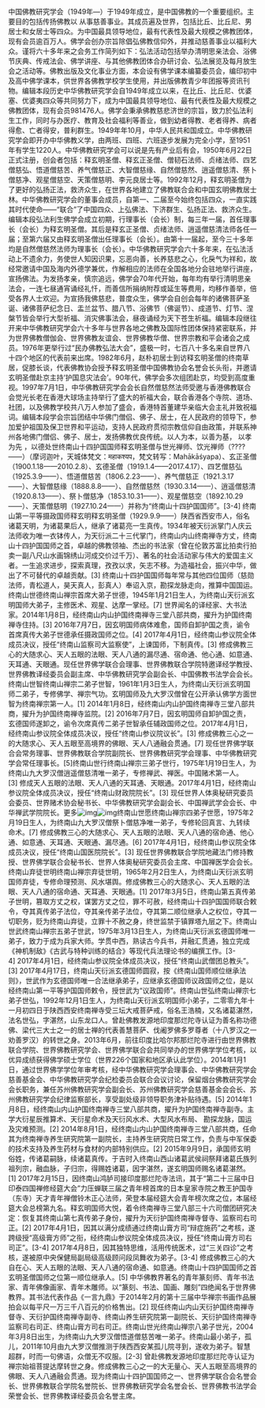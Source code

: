 中国佛教研究学会（1949年—）于1949年成立，是中国佛教的一个重要组织。主要目的包括传扬佛教以 从事慈善事业。其成员遍及世界，包括比丘、比丘尼、男居士和女居士等四众。为中国最具领导地位，最有代表性及最大规模之佛教团体，现有会员逾百万人。佛学会创办宗旨除倡弘佛教信仰外，并推动慈善事业以福利大众。谨将六十多年来之会务工作简列如下：弘法活动包括举办清明思亲法会、浴佛节庆典、传戒法会、佛学讲座、与其他佛教团体合办研讨会、弘法展览及每月放生会之活动等。佛教出版及文化事业方面，本会设有佛学课本编纂委员会，编印初中及高中佛学课本，供世界各佛教学校学生使用，并出版佛教青少年团报等资讯刊物。编辑本段历史中华佛教研究学会自1949年成立以来，在比丘、比丘尼、优婆塞、优婆夷四众等共同努力下，成为中国最具领导地位、最有代表性及最大规模之佛教团体，现有会员981476人。佛学会秉承佛教慈悲济世的宗旨，致力於弘法利生工作，同时与办医疗、教育及社会福利等善业，做到幼者得教、老者得养、病者得愈、亡者得安，普利群生。1949年年10月，中华人民共和国成立。中华佛教研究学会即开办中华佛教义学，由两班、四班、六班逐步发展为完全小学，至1951年有学生1220人。中华佛教研究学会可以说是先有产业后有会，1950年6月22日正式注册，创会者包括：释玄明圣僧、释玄正圣僧、僧韧石法师、贞绪法师、四艺僧慈弘、悟道僧慈苦、养气僧慈正、大智僧慈缘、自然僧慈然、逍遥僧慈清、祭卜僧慈净、观星僧慈空、天策僧慈明、李元良居士等。1992年12月，释玄明圣僧为了更好的弘扬正法，救济众生，在世界各地建立了佛教联合会和中国玄明佛教居士林。中华佛教研究学会的董事会成员，自第一、二届至今始终包括四众，一直实践其时代使命——“联合”了中国四众、上弘佛法、下济群生、弘扬正法、救济众生。编辑本段弘法利生佛学会成立初期，行理事长（会长）制，每三年一届，首任理事长（会长）为释玄明圣僧。其后是释玄正圣僧、贞绪法师、逍遥僧慈清法师各任一届；至第六届又由释玄明圣僧出任理事长（会长）。由第十一届起，至今三十多年均是自然僧慈然法师为理事长（会长）。中华佛教研究学会六十多年来，在弘法活动上不遗余力，务使世人知因识果，忘恶向善，长养慈悲之心，化戾气为祥和，故经常邀请中国及海内外德学兼优，作解相应的法师在全国各地分会驻地举行讲座，宣扬佛法。为发扬孝亲，慎宗追远，佛学会70年代开始，每年均有举行清明思亲法会，一连七昼通宵诵经礼忏，而善信所捐纳附荐或延生等费用，均移作善举，倍受各界人士欢迎。为宣扬我佛慈悲，普度众生，佛学会自创会每年的诸佛菩萨圣诞、诸佛菩萨纪念日、盂兰盆节、腊八节、浴佛节（佛诞节）、成道节、灯节、涅槃节皆会举行大型祈福、消灾佛事法会，昼夜诵经为天下苍生祈福。编辑本段继往开来中华佛教研究学会六十多年与世界各地之佛教及国际性团体保持紧密联系，并为世界佛教僧伽会、世界佛教友谊会、世界佛教华僧、世界宗教和平会诸会之成员。1976年更举行过“民办佛教弘法大会”，盛极一时，七百八十多名来自世界八十四个地区的代表前来出席。1982年6月，赵朴初居士到访释玄明圣僧的终南草居，促膝长谈，代表佛教协会授予释玄明圣僧中国佛教协会名誉会长头衔，并邀请玄明圣僧赴京主持‘护国息灾法会’。90年代，佛学会多次组团赴京，均受到高度重视。1997年7月1日，中华佛教研究学会会长自然僧慈然法师受邀与香港佛教联合会觉光长老在香港大球场主持举行了盛大的祈福大会，联合香港各个寺院、道场、社团，以及佛教学校共八万人参加了盛会，香港特首董建华亲临大会主礼并致祝福词。编辑本段学会宗旨团结中华佛门僧侣、佛子、居士，在人民政府的领导下，参加爱护祖国及保卫世界和平运动，支持人民政府贯彻宗教信仰自由政策，并联系神州各地佛门僧侣、佛子、居士，发扬佛教优良传统。以人为本，以善为基， 以孝为先 ，以德处世终南山十四护国国师释玄明圣僧与世光禅师、饮光禅师（????——）（摩诃迦叶，天城体梵文：महाकश्यप，梵文转写：Mahākāśyapa）、玄正圣僧（1900.1.18——2010.2.8）、玄德圣僧（1919.1.4——2017.4.17）、四艺僧慈弘（1925.3.9——）、悟道僧慈苦（1806.2.23——）、养气僧慈正（1921.3.17——）、大智僧慈缘（1888.8.8——）、自然僧慈然（1930.3.14——）、逍遥僧慈清（1920.8.13——）、祭卜僧慈净（1853.10.31——）、观星僧慈空（1892.10.29——）、天策僧慈明（1927.10.24——）并称为“终南山十四护国国师”。[3-4] 终南山第一平等摄政国师释玄明释玄明圣僧（1929.9.9——）陕西省西安市人，俗名诸葛天明，为诸葛果后人，继承了诸葛亮一生真传。1934年被天衍派掌门人庆云法师收为唯一衣钵传人，为天衍派二十三代掌门，终南山内山终南禅寺方丈，终南山十四护国国师之首，卓越的佛教领袖、杰出的书法家（曾在伦敦苏富比拍卖行拍卖一副八尺山水画锦绣山河成交价过千万）、著名的社会活动家与伟大的爱国主义者。一生追求进步，探索真理，孜孜以求，矢志不移。为造福社会，振兴中华，做出了不可替代的卓越贡献。[3] 终南山十四护国国师每年常与其他四位国师（慈勋法师，青松道人，昊天真人，彭真人）奉诏入京，勘探龙脉走向，推算中国国运。终南山世德终南山禅宗首席大弟子世德，1945年1月21日生人，为终南山天衍派玄明国师大弟子，主修医术、观星、达摩一掌经。[7] 世界闻名的译经家、大书法家。2014年1月8日，经终南山内山护国终南禅寺三堂八部共商，擢升为护国终南禅寺住持。[3] 2016年7月7日，因玄明国师病体难愈，国师自卸护国之责，谕令首席真传大弟子世德承任摄政国师之位。[4] 2017年4月1日，经终南山参议院全体成员决议，授任“终南山监察司大监察使”，上谏国师，下制真传。[3] 修成佛教三心的大随求心、天人五眼的法眼、天人八通的漏尽通、宿命通、他心通、如意通、天耳通、天眼通。现任世界佛学联合会理事、世界佛教联合学院特邀译经学教授、世界佛教译经委员会副主席、中华佛教研究学会副会长、中国佛教书法学会会长。终南山世智终南山禅宗二弟子世智，1961年1月3日生人，为终南山天衍派玄明国师二弟子，专修佛学、禅宗气功。玄明国师及九大罗汉僧曾在公开承认佛学方面世智为终南禅宗第一人。[1] 2014年1月8日，经终南山内山护国终南禅寺三堂八部共商，擢升为护国终南禅寺监院。[2] 2016年7月7日，因玄明国师自卸护国之责，玄德国师遂卸之，谕令次席真传二弟子世智承任辅政国师之位。2017年4月1日，经终南山参议院全体成员决议，授任“终南山参议院议长”。[3] 修成佛教三心之一的大随求心、天人五眼至高境界的佛眼、天人八通融会贯通。[7] 现任世界佛学联合会常务理事、世界佛教联合学院副院长、世界佛教研究学会理事、中华佛教研究学会常任理事长。[5]终南山世行终南山禅宗三弟子世行，1975年1月19日生人，为终南山九大罗汉僧逍遥僧慈清唯一弟子，专修禅武、禅医。中国赌术第一人。[3] 修成天人五眼的法眼、天人八通的天耳通、天眼通。2017年4月1日，经终南山参议院全体成员决议，授任“终南山财政院院长”。[3] 现任世界人体奥秘研究委员会委员、世界赌术协会秘书长、中华佛教研究学会副会长、中国禅武学会会长、中华禅武学院院长。更多![img](https://lh6.googleusercontent.com/pWdkqIagnucmS4oRG0C_aX5o8w2DHpIW2YKJC6B8jrpKECajBh3eDisNpawYUC_VKGLUJGWjIhYjQ_mcVHFggER8MRlKx5i3C4l9VcRAAIzukdEQBBjeG31raTRlWrYJuHSwdJGn)![img](https://lh3.googleusercontent.com/pzEB0aN7iOiWor96ok2wuC71LqSKrnuReWy2Vv7Twnm-GRabqPONt5vPV1X2SPrVNir6C6IIn7eP6gRffh3pKKpc2mxfKrZufjHxL4UTwxGRzMS97NaBGasxD1Wsw98bdiYt1KV9)终南山世愿终南山禅宗四弟子世愿，1975年2月19日生人，为终南山九大罗汉僧祭卜僧慈净唯一弟子，专修轮回真言、九转续命术。[7] 修成佛教三心的大随求心、天人五眼的法眼、天人八通的宿命通、他心通、如意通、天耳通、天眼通、漏尽通。[6] 2017年4月1日，经终南山参议院全体成员决议，授任“终南山国医院院长”。[3] 现任世界佛教联合学院地藏法门修持教授、世界佛学联合会秘书长、世界人体奥秘研究委员会主席、中国禅医学会会长。终南山弃徒世明终南山禅宗弃徒世明，1965年2月2日生人，为终南山天衍派玄明国师弃徒，专修命理预测、风水堪舆。修成佛教三心的大随求心、天人五眼的法眼、天人八通的宿命通、天耳通、天眼通。[1] 2017年3月5日，终南山第五真传弟子世明，篡取方丈之权，谋罢方丈之位，罪不可赦，经终南山十四护国国师联合敕令，夺其真传弟子法位，夺其亲传弟子法位，夺其第二顺位继承人之权位，夺其一切职务，贬为终南山弃徒，立罪十不赦之身，终世监禁于镇罪塔九层之下。终南山世武终南山禅宗五弟子世武，1975年3月13日生人，为终南山天衍派玄德国师唯一弟子，致力于成为兵家大师。学贯中西，熟读古今兵书，并融汇贯通，独立完成《神机制敌》《古武与特种训练的结合》等现代兵法理论书的编撰工作。[3-4] 2017年4月1日，经终南山参议院全体成员决议，授任“终南山武僧团总教头”。[3] 2017年4月17日，终南山天衍派玄德国师圆寂，按《终南山国师顺位继承法则》，世武作为玄德国师唯一合法继承弟子，应继承玄德国师议政国师之位，是以经终南山第一平等护国国师敕令，授世武为“议政国师”。终南山世弘终南山禅宗七弟子世弘，1992年12月1日生人，为终南山天衍派玄明国师小弟子，二零零九年十一月初四日于陕西西安终南禅寺受三坛大戒菩萨戒，俗名王浩楠，又名诸葛湛然，法名世弘，字湛然，山东龙口人。曾赴佛教发源地印度那烂陀寺认证为善名称功德佛、梁代三大士之一的居士禅的代表善慧菩萨、伐阇罗佛多罗尊者（十八罗汉之一劝善罗汉）的转世之身。2013年6月，前往印度比哈尔邦那烂陀寺进行由世界佛教联合学院、世界佛教研究学会、世界佛学联合会共同举办的世界佛学学位考核，以优异成绩获得佛学硕士学位（世界226个国家和地区承认此学位）。2014年1月1日，通过世界佛学学位年审考核，经中华佛教研究学会理事会、中华佛教研究学会慈善基金会、中华佛教研究学会纪检委员会联合会议讨论，保留烟台佛教研究学会会长职务，兼任苏州佛教研究学会副会长、苏州佛教研究学会慈善基金会会长、苏州佛教研究学会纪律监察部长，享受副处级非领导职务津补贴待遇。[5] 2014年1月8日，经终南山内山护国终南禅寺三堂八部共商，擢升为护国终南禅寺副寺。主学大衍星辰推算术、天衍星命术及天衍风水术、大型风水布局、 勘探龙脉，国运及灾难预测。[2] 2014年8月1日，经终南山内山护国终南禅寺三堂八部共商，任命其为终南禅寺养生研究院第一副院长，主持养生研究院日常工作，负责与中军保委的技术支持及养生药材与食材的内部特别供应。[2] 2015年9月9日，承国师玄明俗姓，传诸葛嗣脉，续诸葛真传。于吉时入终南山西山诸葛武侯祠祭拜诸葛氏族列祖列宗，融血脉，子归宗，得赐姓诸葛，因字湛然，遂玄明国师赐名诸葛湛然。[1] 2017年2月15日，因终南山鸿胪司接印度那烂陀寺法讯，其于“第二十三届中日印泰四国禅修经筵大会”力压蝉联三届之青年榜首席的日本皇家寺院之教王护国寺（东寺）天才青年禅僧铃木正心法师，荣登本届经筵大会青年榜次席之位，本届经筵大会总榜第九名。释玄明国师大悦，着令终南禅寺三堂八部三十六司僧团研究决定：恢复其终南山第七真传弟子身份，擢升为天衍护国终南禅寺督寺、监察司右司正。[2] 2017年4月1日，因其以满分成绩通过终南山膏方司“辩症施药”之考核，遂跨级授“高级膏方师”之衔，经终南山参议院全体成员决议，授任“终南山膏方司右司正”。[3-4] 2017年4月8日，因其独特思维，活用传统医术，过“三关四诊”之考核，遂被原中央保健局副局级高级顾问段凤舞收为弟子。[3-4] 修成佛教三心的大自在心、天人五眼的法眼、天人八通的宿命通、如意通。终南山十四护国国师之首玄明圣僧国师之位第一顺位继承人。[5] 中华佛教界著名的青年篆刻师、青年书法家、青年佛像画家、青年木雕师。以“篆刻、书法、国画、雕刻”四绝闻名于世界佛教界。其书法代表作品《一言九鼎》于2014年2月的第十三届中华禅宗书画作品展拍会以每平尺一万三千八百元的价格售出。[2] 现任终南山内山天衍护国终南禅寺督寺、天衍护国终南禅寺副寺、终南山养生研究院第一副院长、天衍护国终南禅寺监察司右司正、终南山膏方司右司正。终南山世光终南山禅宗八弟子世光，2004年3月8日出生，为终南山九大罗汉僧悟道僧慈苦唯一弟子。终南山最小弟子，孤儿，2011年10月由九大罗汉僧推测于陕西西安某孤儿院寻到，遂收为弟子。智慧超群，时而一句佛语，众僧无不叹服。[2-3] 曾赴佛教发源地印度那烂陀寺认证为禅宗始祖菩提达摩转世之身。修成佛教三心之一的大无量心、天人五眼至高境界的佛眼、天人八通融会贯通。现为终南山十四护国国师之一、世界佛学联合会名誉会长、世界佛教联合学院名誉院长、世界佛教研究学会名誉会长、世界佛教书法学会荣誉会长、世界佛教译经委员会名誉主席。